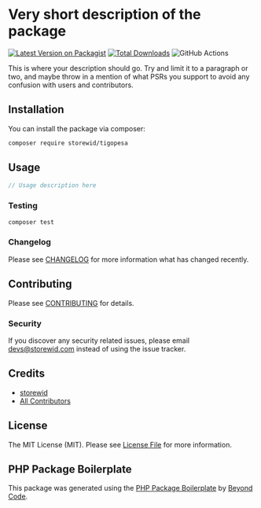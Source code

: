# Very short description of the package

[![Latest Version on Packagist](https://img.shields.io/packagist/v/storewid/tigopesa.svg?style=flat-square)](https://packagist.org/packages/storewid/tigopesa)
[![Total Downloads](https://img.shields.io/packagist/dt/storewid/tigopesa.svg?style=flat-square)](https://packagist.org/packages/storewid/tigopesa)
![GitHub Actions](https://github.com/storewid/tigopesa/actions/workflows/main.yml/badge.svg)

This is where your description should go. Try and limit it to a paragraph or two, and maybe throw in a mention of what PSRs you support to avoid any confusion with users and contributors.

## Installation

You can install the package via composer:

```bash
composer require storewid/tigopesa
```

## Usage

```php
// Usage description here
```

### Testing

```bash
composer test
```

### Changelog

Please see [CHANGELOG](CHANGELOG.md) for more information what has changed recently.

## Contributing

Please see [CONTRIBUTING](CONTRIBUTING.md) for details.

### Security

If you discover any security related issues, please email devs@storewid.com instead of using the issue tracker.

## Credits

-   [storewid](https://github.com/storewid)
-   [All Contributors](../../contributors)

## License

The MIT License (MIT). Please see [License File](LICENSE.md) for more information.

## PHP Package Boilerplate

This package was generated using the [PHP Package Boilerplate](https://laravelpackageboilerplate.com) by [Beyond Code](http://beyondco.de/).
